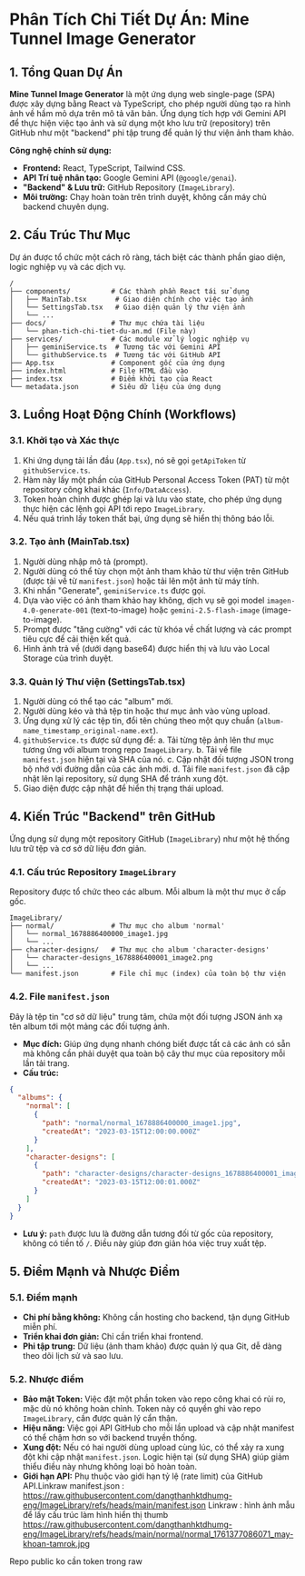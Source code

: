# Phân Tích Chi Tiết Dự Án: Mine Tunnel Image Generator

## 1. Tổng Quan Dự Án

**Mine Tunnel Image Generator** là một ứng dụng web single-page (SPA) được xây dựng bằng React và TypeScript, cho phép người dùng tạo ra hình ảnh về hầm mỏ dựa trên mô tả văn bản. Ứng dụng tích hợp với Gemini API để thực hiện việc tạo ảnh và sử dụng một kho lưu trữ (repository) trên GitHub như một "backend" phi tập trung để quản lý thư viện ảnh tham khảo.

**Công nghệ chính sử dụng:**

-   **Frontend:** React, TypeScript, Tailwind CSS.
-   **API Trí tuệ nhân tạo:** Google Gemini API (`@google/genai`).
-   **"Backend" & Lưu trữ:** GitHub Repository (`ImageLibrary`).
-   **Môi trường:** Chạy hoàn toàn trên trình duyệt, không cần máy chủ backend chuyên dụng.

## 2. Cấu Trúc Thư Mục

Dự án được tổ chức một cách rõ ràng, tách biệt các thành phần giao diện, logic nghiệp vụ và các dịch vụ.

```
/
├── components/          # Các thành phần React tái sử dụng
│   ├── MainTab.tsx       # Giao diện chính cho việc tạo ảnh
│   └── SettingsTab.tsx   # Giao diện quản lý thư viện ảnh
│   └── ...
├── docs/                # Thư mục chứa tài liệu
│   └── phan-tich-chi-tiet-du-an.md (File này)
├── services/            # Các module xử lý logic nghiệp vụ
│   ├── geminiService.ts  # Tương tác với Gemini API
│   └── githubService.ts  # Tương tác với GitHub API
├── App.tsx              # Component gốc của ứng dụng
├── index.html           # File HTML đầu vào
├── index.tsx            # Điểm khởi tạo của React
└── metadata.json        # Siêu dữ liệu của ứng dụng
```

## 3. Luồng Hoạt Động Chính (Workflows)

### 3.1. Khởi tạo và Xác thực

1.  Khi ứng dụng tải lần đầu (`App.tsx`), nó sẽ gọi `getApiToken` từ `githubService.ts`.
2.  Hàm này lấy một phần của GitHub Personal Access Token (PAT) từ một repository công khai khác (`Info/DataAccess`).
3.  Token hoàn chỉnh được ghép lại và lưu vào state, cho phép ứng dụng thực hiện các lệnh gọi API tới repo `ImageLibrary`.
4.  Nếu quá trình lấy token thất bại, ứng dụng sẽ hiển thị thông báo lỗi.

### 3.2. Tạo ảnh (MainTab.tsx)

1.  Người dùng nhập mô tả (prompt).
2.  Người dùng có thể tùy chọn một ảnh tham khảo từ thư viện trên GitHub (được tải về từ `manifest.json`) hoặc tải lên một ảnh từ máy tính.
3.  Khi nhấn "Generate", `geminiService.ts` được gọi.
4.  Dựa vào việc có ảnh tham khảo hay không, dịch vụ sẽ gọi model `imagen-4.0-generate-001` (text-to-image) hoặc `gemini-2.5-flash-image` (image-to-image).
5.  Prompt được "tăng cường" với các từ khóa về chất lượng và các prompt tiêu cực để cải thiện kết quả.
6.  Hình ảnh trả về (dưới dạng base64) được hiển thị và lưu vào Local Storage của trình duyệt.

### 3.3. Quản lý Thư viện (SettingsTab.tsx)

1.  Người dùng có thể tạo các "album" mới.
2.  Người dùng kéo và thả tệp tin hoặc thư mục ảnh vào vùng upload.
3.  Ứng dụng xử lý các tệp tin, đổi tên chúng theo một quy chuẩn (`album-name_timestamp_original-name.ext`).
4.  `githubService.ts` được sử dụng để:
    a. Tải từng tệp ảnh lên thư mục tương ứng với album trong repo `ImageLibrary`.
    b. Tải về file `manifest.json` hiện tại và SHA của nó.
    c. Cập nhật đối tượng JSON trong bộ nhớ với đường dẫn của các ảnh mới.
    d. Tải file `manifest.json` đã cập nhật lên lại repository, sử dụng SHA để tránh xung đột.
5.  Giao diện được cập nhật để hiển thị trạng thái upload.

## 4. Kiến Trúc "Backend" trên GitHub

Ứng dụng sử dụng một repository GitHub (`ImageLibrary`) như một hệ thống lưu trữ tệp và cơ sở dữ liệu đơn giản.

### 4.1. Cấu trúc Repository `ImageLibrary`

Repository được tổ chức theo các album. Mỗi album là một thư mục ở cấp gốc.

```
ImageLibrary/
├── normal/              # Thư mục cho album 'normal'
│   └── normal_1678886400000_image1.jpg
│   └── ...
├── character-designs/   # Thư mục cho album 'character-designs'
│   └── character-designs_1678886400001_image2.png
│   └── ...
└── manifest.json        # File chỉ mục (index) của toàn bộ thư viện
```

### 4.2. File `manifest.json`

Đây là tệp tin "cơ sở dữ liệu" trung tâm, chứa một đối tượng JSON ánh xạ tên album tới một mảng các đối tượng ảnh.

-   **Mục đích:** Giúp ứng dụng nhanh chóng biết được tất cả các ảnh có sẵn mà không cần phải duyệt qua toàn bộ cây thư mục của repository mỗi lần tải trang.
-   **Cấu trúc:**

```json
{
  "albums": {
    "normal": [
      {
        "path": "normal/normal_1678886400000_image1.jpg",
        "createdAt": "2023-03-15T12:00:00.000Z"
      }
    ],
    "character-designs": [
      {
        "path": "character-designs/character-designs_1678886400001_image2.png",
        "createdAt": "2023-03-15T12:00:01.000Z"
      }
    ]
  }
}
```

-   **Lưu ý:** `path` được lưu là đường dẫn tương đối từ gốc của repository, không có tiền tố `/`. Điều này giúp đơn giản hóa việc truy xuất tệp.

## 5. Điểm Mạnh và Nhược Điểm

### 5.1. Điểm mạnh

-   **Chi phí bằng không:** Không cần hosting cho backend, tận dụng GitHub miễn phí.
-   **Triển khai đơn giản:** Chỉ cần triển khai frontend.
-   **Phi tập trung:** Dữ liệu (ảnh tham khảo) được quản lý qua Git, dễ dàng theo dõi lịch sử và sao lưu.

### 5.2. Nhược điểm

-   **Bảo mật Token:** Việc đặt một phần token vào repo công khai có rủi ro, mặc dù nó không hoàn chỉnh. Token này có quyền ghi vào repo `ImageLibrary`, cần được quản lý cẩn thận.
-   **Hiệu năng:** Việc gọi API GitHub cho mỗi lần upload và cập nhật manifest có thể chậm hơn so với backend truyền thống.
-   **Xung đột:** Nếu có hai người dùng upload cùng lúc, có thể xảy ra xung đột khi cập nhật `manifest.json`. Logic hiện tại (sử dụng SHA) giúp giảm thiểu điều này nhưng không loại bỏ hoàn toàn.
-   **Giới hạn API:** Phụ thuộc vào giới hạn tỷ lệ (rate limit) của GitHub API.Linkraw manifest.json : 
https://raw.githubusercontent.com/dangthanhktdhumg-eng/ImageLibrary/refs/heads/main/manifest.json
Linkraw : hình ảnh mẫu để lấy cấu trúc làm hình hiển thị thumb
https://raw.githubusercontent.com/dangthanhktdhumg-eng/ImageLibrary/refs/heads/main/normal/normal_1761377086071_may-khoan-tamrok.jpg

Repo public ko cần token trong raw
